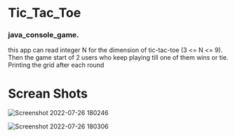 # Tic_Tac_Toe
### java_console_game.
this app can read integer N for the dimension of tic-tac-toe (3 <= N <= 9). Then the 
game start of 2 users who keep playing till one of them wins or tie. Printing the grid
after each round

# Screan Shots
![Screenshot 2022-07-26 180246](https://user-images.githubusercontent.com/92885872/181054767-bec72934-b4b6-4979-8a77-f3c5847a239d.png)

![Screenshot 2022-07-26 180306](https://user-images.githubusercontent.com/92885872/181054884-7420a2e8-a177-4bf3-b145-4136d6d39563.png)

